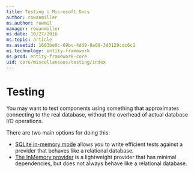```yaml
---
title: Testing | Microsoft Docs
author: rowanmiller
ms.author: rowmil
manager: rowanmiller
ms.date: 10/27/2016
ms.topic: article
ms.assetid: 1603be0c-69bc-4dd9-9a08-3d0129cdc6c1
ms.technology: entity-framework
ms.prod: entity-framework-core 
uid: core/miscellaneous/testing/index
---
```


# Testing

You may want to test components using something that approximates connecting to the real database, without the overhead of actual database I/O operations.

There are two main options for doing this:
 * [SQLite in-memory mode](sqlite.md) allows you to write efficient tests against a provider that behaves like a relational database.
 * [The InMemory provider](in-memory.md) is a lightweight provider that has minimal dependencies, but does not always behave like a relational database.
